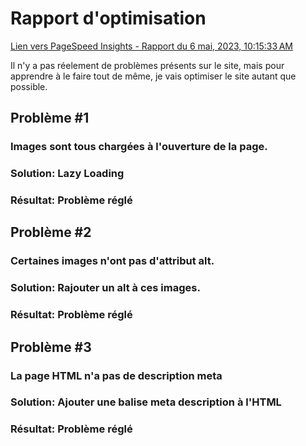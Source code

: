 # Rapport d'optimisation

[Lien vers PageSpeed Insights - Rapport du 6 mai, 2023, 10:15:33 AM](https://pagespeed.web.dev/analysis/https-externalsip-github-io-alariebrousseau_jacob_scrollytelling/kwv486yk7o?form_factor=desktop)

Il n'y a pas réelement de problèmes présents sur le site, mais pour apprendre à le faire tout de même, je vais optimiser le site autant que possible.

## Problème #1

### Images sont tous chargées à l'ouverture de la page.

### Solution: Lazy Loading

### Résultat: Problème réglé

## Problème #2

### Certaines images n'ont pas d'attribut alt.

### Solution: Rajouter un alt à ces images.

### Résultat: Problème réglé

## Problème #3

### La page HTML n'a pas de description meta

### Solution: Ajouter une balise meta description à l'HTML

### Résultat: Problème réglé
